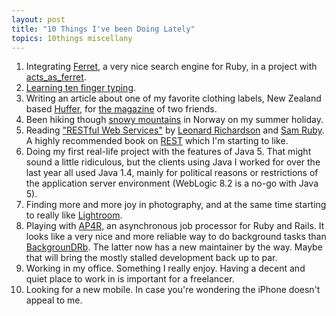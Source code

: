 ```yaml
---
layout: post
title: "10 Things I've been Doing Lately"
topics: 10things miscellany
---
```

1. Integrating [Ferret](http://ferret.davebalmain.com/trac), a very nice search engine for Ruby, in a project with [acts\_as\_ferret](http://projects.jkraemer.net/acts_as_ferret/wiki).
2. [Learning ten finger typing](http://www.paperplanes.de/archives/2007/7/23/learning_ten_finger_typing/).
3. Writing an article about one of my favorite clothing labels, New Zealand based [Huffer](http://www.huffer.co.nz/), for [the magazine](http://www.rauschmagazin.de/) of two friends.
4. Been hiking though [snowy mountains](http://www.flickr.com/photos/ipom/927272066/) in Norway on my summer holiday.
5. Reading ["RESTful Web Services"](http://www.oreilly.com/catalog/9780596529260/) by [Leonard Richardson](http://www.crummy.com/) and [Sam Ruby](http://intertwingly.net/blog/). A highly recommended book on [REST](http://www.ics.uci.edu/~fielding/pubs/dissertation/top.htm) which I'm starting to like.
6. Doing my first real-life project with the features of Java 5. That might sound a little ridiculous, but the clients using Java I worked for over the last year all used Java 1.4, mainly for political reasons or restrictions of the application server environment (WebLogic 8.2 is a no-go with Java 5).
7. Finding more and more joy in photography, and at the same time starting to really like [Lightroom](http://www.adobe.com/products/photoshoplightroom/).
8. Playing with [AP4R](http://ap4r.rubyforge.org/wiki/wiki.pl?HomePage), an asynchronous job processor for Ruby and Rails. It looks like a very nice and more reliable way to do background tasks than [BackgrounDRb](http://backgroundrb.rubyforge.org/). The latter now has a new maintainer by the way. Maybe that will bring the mostly stalled development back up to par.
9. Working in my office. Something I really enjoy. Having a decent and quiet place to work in is important for a freelancer.
10. Looking for a new mobile. In case you're wondering the iPhone doesn't appeal to me.